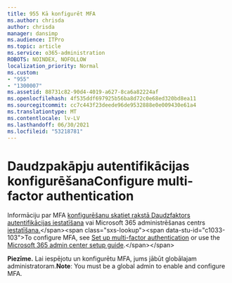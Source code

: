 ```yaml
---
title: 955 Kā konfigurēt MFA
ms.author: chrisda
author: chrisda
manager: dansimp
ms.audience: ITPro
ms.topic: article
ms.service: o365-administration
ROBOTS: NOINDEX, NOFOLLOW
localization_priority: Normal
ms.custom:
- "955"
- "1300007"
ms.assetid: 88731c82-90d4-4019-a627-8ca6a82224af
ms.openlocfilehash: 4f535ddf697925b56ba8d72c0e68ed320bd8ea11
ms.sourcegitcommit: cc7c443f23deede96de9532888e0e009430e61a4
ms.translationtype: MT
ms.contentlocale: lv-LV
ms.lasthandoff: 06/30/2021
ms.locfileid: "53218781"
---
```

# <a name="configure-multi-factor-authentication"></a><span data-ttu-id="c1033-102">Daudzpakāpju autentifikācijas konfigurēšana</span><span class="sxs-lookup"><span data-stu-id="c1033-102">Configure multi-factor authentication</span></span>

<span data-ttu-id="c1033-103">Informāciju par MFA [konfigurēšanu skatiet rakstā Daudzfaktors autentifikācijas iestatīšana](/microsoft-365/admin/security-and-compliance/set-up-multi-factor-authentication) vai Microsoft 365 administrēšanas centrs [iestatīšana.](https://admin.microsoft.com/AdminPortal/Home?ref=/modernonboarding/mfasetupguide:)</span><span class="sxs-lookup"><span data-stu-id="c1033-103">To configure MFA, see [Set up multi-factor authentication](/microsoft-365/admin/security-and-compliance/set-up-multi-factor-authentication) or use the [Microsoft 365 admin center setup guide](https://admin.microsoft.com/AdminPortal/Home?ref=/modernonboarding/mfasetupguide:).</span></span>

<span data-ttu-id="c1033-104">**Piezīme.** Lai iespējotu un konfigurētu MFA, jums jābūt globālajam administratoram.</span><span class="sxs-lookup"><span data-stu-id="c1033-104">**Note**: You must be a global admin to enable and configure MFA.</span></span>
